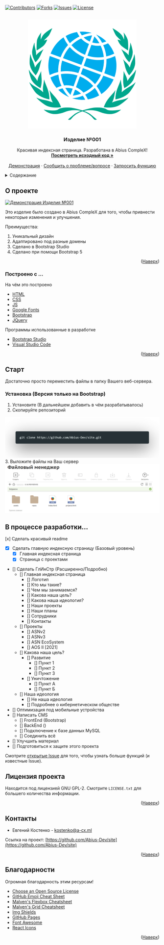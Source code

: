<!-- Заполни чуть позже в VS ->
<!-- VS поломался :( ->
<!-- Починил VS Code ->
<div id="top"></div>


 
<!-- Таблички. Включать только когда репозиторий публичный -->

[![Contributors][contributors-shield]][contributors-url]
[![Forks][forks-shield]][forks-url]
[![Issues][issues-shield]][issues-url]
[![License][license-shield]][license-url]

<!-- Логотип -->

<br />
<div align="center">
  <a href="https://github.com/Abius-Dev/site">
    <img src=".github/0abius.png" alt="logo" width="355" height="355">
  </a>

  <h3 align="center">Изделие №001</h3>

  <p align="center">
    Красивая индексная страница. Разработана в Abius CompleX!
    <br />
    <a href="https://github.com/Abius-Dev/site"><strong>Посмотреть исходный код »</strong></a>
    <br />
    <br />
    <a href="https://a-cx.international/">Демонстрация</a>
    ·
    <a href="https://github.com/Abius-Dev/site/issues">Сообщить о проблеме/вопросе</a>
    ·
    <a href="https://github.com/Abius-Dev/site/issues">Запросить функцию</a>
  </p>
</div>

<!-- <br />
<div align="center">
  <!--  <img src="https://github.com/Abius-Dev/какой-то-там-публичный-проект/logo.png" alt="logo" width="600" height="400"> 
  Это на случай, если мы хотим слив информации о новом проекте. В прочем, нами скорее всего не заинтересуются и это лишь скрытое от многих послание для тех, кто действительно нас ценит->

  <img src=".github/0abius.png" alt="logo" width="355" height="355">
  </a>

  <h3 align="center">Изделие №1</h3>

  <p align="center">
    Создано для того, чтобы у нас была хорошая индексная страница. Разработано в Abius CompleX!
    <br />
    <a href="https://github.com/Abius-Dev/site"><strong>Посмотреть документы »</strong></a>
    <br />
    <br />
    <a href="https://github.com/Abius-Dev/site">Демонстрация</a>
    ·
    <a href="https://github.com/Abius-Dev/site/issues">Сообщить о проблеме/вопросе</a>
    ·
    <a href="https://github.com/Abius-Dev/site/issues">Запросить функцию</a>
  </p>
</div> -->



<!-- Содержание -->
<details>
  <summary>Содержание</summary>
  <ol>
    <li>
      <a href="#about-the-project">О проекте</a>
      <ul>
        <li><a href="#built-with">Построено с ...</a></li>
      </ul>
    </li>
    <li>
      <a href="#getting-started">Старт</a>
      <ul>
<!--        <li><a href="#prerequisites">Text</a></li> -->
        <li><a href="#installation">Установка</a></li>
      </ul>
    </li>
<!--    <li><a href="#usage">Использование</a></li> -->
    <li><a href="#roadmap">В процессе разработки</a></li>
<!--    <li><a href="#contributing">Contributing</a></li> -->
    <li><a href="#license">Лицензия</a></li>
    <li><a href="#contact">Контакты</a></li>
    <li><a href="#acknowledgments">Благодарности</a></li>
  </ol>
</details>



<!-- О проекте -->
## О проекте

[![Демонстрация Изделия №001][product-screenshot]](.github/774853bd-a746-4362-9c05-190055132169.url-0001.PNG)

Это изделие было создано в Abius CompleX для того, чтобы привнести некоторые изменения и улучшения.

Преимущества:
1. Уникальный дизайн
2. Адаптировано под разные домены
3. Сделано в Bootstrap Studio
4. Сделано при помощи Bootstrap 5

<p align="right">(<a href="#top">Наверх</a>)</p>



### Построено с ...

На чём это построено
 * [HTML](https://ru.wikipedia.org/wiki/HTML)
 * [CSS](https://ru.wikipedia.org/wiki/CSS)
 * [JS](https://ru.wikipedia.org/wiki/JavaScript)
 * [Google Fonts](https://fonts.google.com/)
 * [Bootstrap](https://getbootstrap.com)
 * [JQuery](https://jquery.com)

Программы использованные в разработке
 * [Bootstrap Studio](https://bootstrapstudio.io/)
 * [Visual Studio Code](https://code.visualstudio.com/)

<p align="right">(<a href="#top">Наверх</a>)</p>

<!-- ### АБВ -->


<!-- Старт -->
## Старт

Достаточно просто переместить файлы в папку Вашего веб-сервера.

### Установка (Версия только на Bootstrap)

1. Установите (В дальнейшем добавить в чём разрабатывалось)
2. Скопируйте репозиторий 
<img src=".github/ex-s/gitclone.png">
3. Выложите файлы на Ваш сервер
<img src=".github/ex-s/files.PNG">

<!-- <p align="right">(<a href="#top">Наверх</a>)</p> -->



<!-- Примеры использования -->
<!-- ## Примеры использования

Заполнить после разработки проекта. Добавить скриншоты, примеры кода и демонстрацию с каждой платформы (включая сайт). -->

<!-- _Составить HTML [документацию](http://???/public_doc/index.html)_ -->

<!-- <p align="right">(<a href="#top">Наверх>)</p> -->



<!-- To-Do -->

## В процессе разработки...

 [x] Сделать красивый readme
* [x] Сделать главную индексную страницу (Базовый уровень)
   * [x] Главная индексная страница
   * [x] Страница с проектами
* [] Сделать ГлИнСтр (Расширенно/Подробно)
   * [] Главная индексная страница
        * [] Логотип
        * [] Кто мы такие?
        * [] Чем мы занимаемся?
        * [] Какова наша цель?
        * [] Какова наша идеология?
        * [] Наши проекты
        * [] Наши планы
        * [] Сотрудники
        * [] Контакты
   * [] Проекты
        * [] ASNv2
        * [] ASNv3
        * [] ASN EcoSystem
        * [] AOS II [2021]
   * [] Какова наша цель?
        * [] Развитие 
            * [] Пункт 1
            * [] Пункт 2
            * [] Пункт 3
        * [] Уничтожение
            * [] Пункт А
            * [] Пункт Б
    * [] Наша идеология
        * [] Не наша идеология
        * [] Подробнее о кибернетическом обществе
* [] Оптимизация под мобильные устройства
* [] Написать CMS
   * [] FrontEnd (Bootstrap)
   * [] BackEnd ()
   * [] Подключение к базе данных MySQL
   * [] Соединить всё
* [] Улучшить материал
* [] Подготовиться к защите этого проекта

Смотрите [открытые Issue](https://github.com/Abius-Dev/site/issues) для того, чтобы узнать больше функций (и известные Issue).

<!-- <p align="right">(<a href="#top">Наверх</a>)</p> -->



<!-- Лицензия -->
## Лицензия проекта

Находится под лицензией GNU GPL-2. Смотрите `LICENSE.txt` для большего количества информации.

<p align="right">(<a href="#top">Наверх</a>)</p>



<!-- Контакты -->
## Контакты

* Евгений Костенко - kostenko@a-cx.ml

Ссылка на проект: [https://github.com/Abius-Dev/site](https://github.com/Abius-Dev/site)

<p align="right">(<a href="#top">Наверх</a>)</p>



<!-- Благодарность данным сервисам -->
## Благодарности

Огромная благодарность этим ресурсам!

* [Choose an Open Source License](https://choosealicense.com)
* [GitHub Emoji Cheat Sheet](https://www.webpagefx.com/tools/emoji-cheat-sheet)
* [Malven's Flexbox Cheatsheet](https://flexbox.malven.co/)
* [Malven's Grid Cheatsheet](https://grid.malven.co/)
* [Img Shields](https://shields.io)
* [GitHub Pages](https://pages.github.com)
* [Font Awesome](https://fontawesome.com)
* [React Icons](https://react-icons.github.io/react-icons/search)

<p align="right">(<a href="#top">Наверх</a>)</p>



<!-- Ссылки и изображения из этого файла -->
<!-- https://www.markdownguide.org/basic-syntax/#reference-style-links -->
[contributors-shield]: https://img.shields.io/github/contributors/Abius-Dev/site.svg?style=for-the-badge
[contributors-url]: https://github.com/Abius-Dev/site/graphs/contributors
[forks-shield]: https://img.shields.io/github/forks/Abius-Dev/site.svg?style=for-the-badge
[forks-url]: https://github.com/Abius-Dev/site/network/members
[stars-shield]: https://img.shields.io/github/stars/Abius-Dev/site.svg?style=for-the-badge
[stars-url]: https://github.com/Abius-Dev/site/stargazers
[issues-shield]: https://img.shields.io/github/issues/Abius-Dev/site.svg?style=for-the-badge
[issues-url]: https://github.com/Abius-Dev/site/issues
[license-shield]: https://img.shields.io/github/license/Abius-Dev/site.svg?style=for-the-badge
[license-url]: https://github.com/Abius-Dev/site/blob/master/LICENSE
[product-screenshot]: images/screenshot.png
